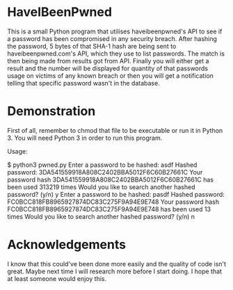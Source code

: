 # HaveIBeenPwned
This is a small Python program that utilises haveibeenpwned's API to see if a password has been compromised in any security breach.
After hashing the password, 5 bytes of that SHA-1 hash are being sent to haveibeenpwned.com's API, which they use to list passwords.
The match is then being made from results got from API.
Finally you will either get a result and the number will be displayed for quantity of that passwords usage on victims of any known breach or then you will get a notification telling that specific password wasn't in the database. 

# Demonstration
First of all, remember to chmod that file to be executable or run it in Python 3.
You will need Python 3 in order to run this program. 

Usage: 

$ python3 pwned.py 
Enter a password to be hashed: asdf
Hashed password: 3DA541559918A808C2402BBA5012F6C60B27661C
Your password hash 3DA541559918A808C2402BBA5012F6C60B27661C has been used 313219 times
Would you like to search another hashed password? (y/n) 
y
Enter a password to be hashed: pasdf
Hashed password: FC0BCC818FB8965927874DC83C275F9A94E9E748
Your password hash FC0BCC818FB8965927874DC83C275F9A94E9E748 has been used 13 times
Would you like to search another hashed password? (y/n)
n

# Acknowledgements
I know that this could've been done more easily and the quality of code isn't great.
Maybe next time I will research more before I start doing. 
I hope that at least someone would enjoy this. 
